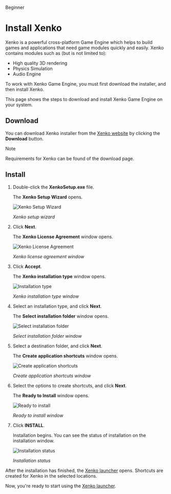 <span class="label label-doc-level">Beginner</span>

# Install Xenko

Xenko is a powerful cross-platform Game Engine which helps to build games and applications that need game modules quickly and easily. Xenko contains modules such as (but is not limited to):

* High quality 3D rendering
* Physics Simulation
* Audio Engine

To work with Xenko Game Engine, you must first download the installer, and then install Xenko.

This page shows the steps to download and install Xenko Game Engine on your system.

## Download

You can download Xenko installer from the [Xenko website](http://xenko.com/download/) by clicking the **Download** button.


> [!NOTE]
> Requirements for Xenko can be found of the download page.

## Install

 1. Double-click the **XenkoSetup.exe** file.
 
    The **Xenko Setup Wizard** opens.

    ![Xenko Setup Wizard](media/install-xenko-setup-wizard.png)

    _Xenko setup wizard_
	
 2. Click **Next**.
 
    The **Xenko License Agreement** window opens.

    ![Xenko License Agreement](media/install-xenko-license-agreement.png)

    _Xenko license agreement window_
	
 3. Click **Accept**.
 
    The **Xenko installation type** window opens.

    ![Installation type](media/install-xenko-installation-type.png)

    _Xenko installation type window_
	
 4. Select an installation type, and click **Next**. 

    The **Select installation folder** window opens.

    ![Select installation folder](media/install-xenko-select-installation-folder.png)

    _Select installation folder window_
	
 5. Select a destination folder, and click **Next**.

    The **Create application shortcuts** window opens.
    
    ![Create application shortcuts](media/install-xenko-create-application-shortcuts.png)
    
    _Create application shortcuts window_
	
 6. Select the options to create shortcuts, and click **Next**.
 
    The **Ready to Install** window opens.
    
    ![Ready to install](media/install-xenko-ready-to-install.png)
    
    _Ready to install window_

 7. Click **INSTALL**.
 
    Installation begins. You can see the status of installation on the installation window.
 
    ![Installation status](media/install-xenko-installation-status.png)
    
    _Installation status_

After the installation has finished, the [Xenko launcher](xenko-launcher.md) opens. Shortcuts are created for Xenko in the selected locations.

Now, you're ready to start using the [Xenko launcher](xenko-launcher.md).
